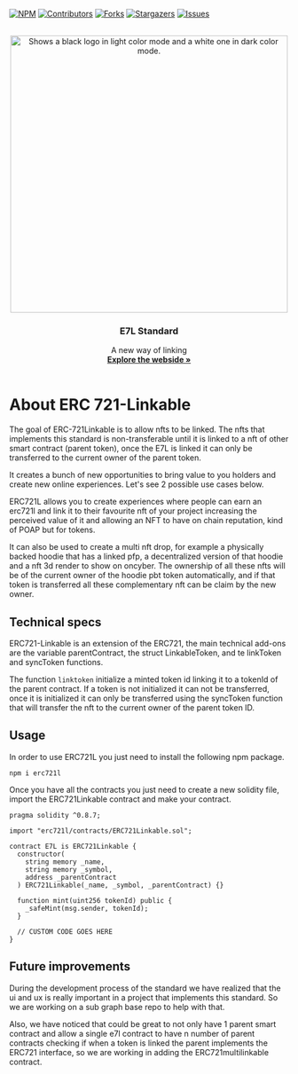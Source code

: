 <!-- Improved compatibility of back to top link: See: https://github.com/othneildrew/Best-README-Template/pull/73 -->

<a name="readme-top"></a>

[![NPM](https://img.shields.io/npm/v/erc721l?color=%23cc3534&style=for-the-badge&logo=npm&logoColor=white)](https://www.npmjs.com/package/erc721l)
[![Contributors][contributors-shield]][contributors-url]
[![Forks][forks-shield]][forks-url]
[![Stargazers][stars-shield]][stars-url]
[![Issues][issues-shield]][issues-url]

<!-- PROJECT LOGO -->
<br />
<div align="center">
  <a href="https://github.com/github_username/repo_name">
    <picture>
      <source media="(prefers-color-scheme: light)" srcset="README/E7L-Black.svg">
      <source media="(prefers-color-scheme: dark)" srcset="README/E7L-White.svg">
      <img alt="Shows a black logo in light color mode and a white one in dark color mode." width="500">
    </picture>
  </a>
<h3 align="center">E7L Standard</h3>
  <p align="center">
    A new way of linking
    <br />
    <a href="www.e7l.rackslabs.com"><strong>Explore the webside »</strong></a>
    <br />
    <br />
  </p>
</div>

# About ERC 721-Linkable

The goal of ERC-721Linkable is to allow nfts to be linked. The nfts that implements this standard is non-transferable until it is linked to a nft of other smart contract (parent token), once the E7L is linked it can only be transferred to the current owner of the parent token.

It creates a bunch of new opportunities to bring value to you holders and create new online experiences. Let's see 2 possible use cases below.

ERC721L allows you to create experiences where people can earn an erc721l and link it to their favourite nft of your project increasing the perceived value of it and allowing an NFT to have on chain reputation, kind of POAP but for tokens.

It can also be used to create a multi nft drop, for example a physically backed hoodie that has a linked pfp, a decentralized version of that hoodie and a nft 3d render to show on oncyber. The ownership of all these nfts will be of the current owner of the hoodie pbt token automatically, and if that token is transferred all these complementary nft can be claim by the new owner.

## Technical specs

ERC721-Linkable is an extension of the ERC721, the main technical add-ons are the variable parentContract, the struct LinkableToken, and te linkToken and syncToken functions.

The function `linktoken` initialize a minted token id linking it to a tokenId of the parent contract. If a token is not initialized it can not be transferred, once it is initialized it can only be transferred using the syncToken function that will transfer the nft to the current owner of the parent token ID.

## Usage

In order to use ERC721L you just need to install the following npm package.

```shell
npm i erc721l
```

Once you have all the contracts you just need to create a new solidity file, import the ERC721Linkable contract and make your contract.

```solidity
pragma solidity ^0.8.7;

import "erc721l/contracts/ERC721Linkable.sol";

contract E7L is ERC721Linkable {
  constructor(
    string memory _name,
    string memory _symbol,
    address _parentContract
  ) ERC721Linkable(_name, _symbol, _parentContract) {}

  function mint(uint256 tokenId) public {
    _safeMint(msg.sender, tokenId);
  }

  // CUSTOM CODE GOES HERE
}
```

## Future improvements

During the development process of the standard we have realized that the ui and ux is really important in a project that implements this standard. So we are working on a sub graph base repo to help with that.

Also, we have noticed that could be great to not only have 1 parent smart contract and allow a single e7l contract to have n number of parent contracts checking if when a token is linked the parent implements the ERC721 interface, so we are working in adding the ERC721multilinkable contract.

<!-- MARKDOWN LINKS & IMAGES -->
<!-- https://www.markdownguide.org/basic-syntax/#reference-style-links -->

[contributors-shield]: https://img.shields.io/github/contributors/Racks-Labs/ERC721-Linkable.svg?style=for-the-badge
[contributors-url]: https://github.com/Racks-Labs/ERC721-Linkable/graphs/contributors
[forks-shield]: https://img.shields.io/github/forks/Racks-Labs/ERC721-Linkable.svg?style=for-the-badge
[forks-url]: https://github.com/Racks-Labs/ERC721-Linkable/network/members
[stars-shield]: https://img.shields.io/github/stars/Racks-Labs/ERC721-Linkable.svg?style=for-the-badge
[stars-url]: https://github.com/Racks-Labs/ERC721-Linkable/stargazers
[issues-shield]: https://img.shields.io/github/issues/Racks-Labs/ERC721-Linkable.svg?style=for-the-badge
[issues-url]: https://github.com/Racks-Labs/ERC721-Linkable/issues
